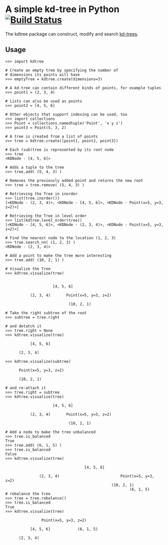 A simple kd-tree in Python [![Build Status](https://travis-ci.org/stefankoegl/kdtree.png?branch=master)](https://travis-ci.org/stefankoegl/kdtree)
==========================

The kdtree package can construct, modify and search
[kd-trees](http://en.wikipedia.org/wiki/Kd-tree).

Usage
-----

    >>> import kdtree

    # Create an empty tree by specifying the number of
    # dimensions its points will have
    >>> emptyTree = kdtree.create(dimensions=3)

    # A kd-tree can contain different kinds of points, for example tuples
    >>> point1 = (2, 3, 4)

    # Lists can also be used as points
    >>> point2 = [4, 5, 6]

    # Other objects that support indexing can be used, too
    >>> import collections
    >>> Point = collections.namedtuple('Point', 'x y z')
    >>> point3 = Point(5, 3, 2)

    # A tree is created from a list of points
    >>> tree = kdtree.create([point1, point2, point3])

    # Each (sub)tree is represented by its root node
    >>> tree
    <KDNode - [4, 5, 6]>

    # Adds a tuple to the tree
    >>> tree.add( (5, 4, 3) )

    # Removes the previously added point and returns the new root
    >>> tree = tree.remove( (5, 4, 3) )

    # Retrieving the Tree in inorder
    >>> list(tree.inorder())
    [<KDNode - (2, 3, 4)>, <KDNode - [4, 5, 6]>, <KDNode - Point(x=5, y=3, z=2)>]

    # Retrieving the Tree in level order
    >>> list(kdtree.level_order(tree))
    [<KDNode - [4, 5, 6]>, <KDNode - (2, 3, 4)>, <KDNode - Point(x=5, y=3, z=2)>]

    # Find the nearest node to the location (1, 2, 3)
    >>> tree.search_nn( (1, 2, 3) )
    <KDNode - (2, 3, 4)>

    # Add a point to make the tree more interesting
    >>> tree.add( (10, 2, 1) )

    # Visualize the Tree
    >>> kdtree.visualize(tree)


                         [4, 5, 6]

               (2, 3, 4)       Point(x=5, y=3, z=2)

                                (10, 2, 1)

    # Take the right subtree of the root
    >>> subtree = tree.right

    # and detatch it
    >>> tree.right = None
    >>> kdtree.visualize(tree)

               [4, 5, 6]

          (2, 3, 4)

    >>> kdtree.visualize(subtree)

          Point(x=5, y=3, z=2)

          (10, 2, 1)

    # and re-attach it
    >>> tree.right = subtree
    >>> kdtree.visualize(tree)

                         [4, 5, 6]

               (2, 3, 4)       Point(x=5, y=3, z=2)

                                (10, 2, 1)

    # Add a node to make the tree unbalanced
    >>> tree.is_balanced
    True
    >>> tree.add( (6, 1, 5) )
    >>> tree.is_balanced
    False
    >>> kdtree.visualize(tree)

                                       [4, 5, 6]

                   (2, 3, 4)                           Point(x=5, y=3, z=2)
                                                   (10, 2, 1)
                                                           (6, 1, 5)
    # rebalance the tree
    >>> tree = tree.rebalance()
    >>> tree.is_balanced
    True
    >>> kdtree.visualize(tree)

                    Point(x=5, y=3, z=2)

               [4, 5, 6]            (6, 1, 5)

          (2, 3, 4)
